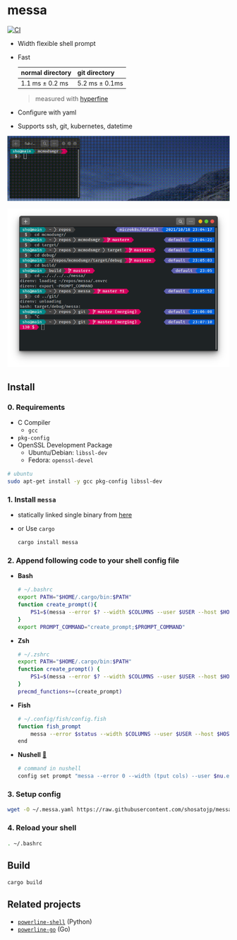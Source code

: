 # messa

[![CI](https://github.com/shosatojp/messa/actions/workflows/ci.yml/badge.svg)](https://github.com/shosatojp/messa/actions/workflows/ci.yml)

- Width flexible shell prompt
- Fast

    |normal directory|git directory|
    |---|---|
    |1.1 ms ± 0.2 ms|5.2 ms ± 0.1ms|

    > measured with [hyperfine](https://github.com/sharkdp/hyperfine)

- Configure with yaml
- Supports ssh, git, kubernetes, datetime

![](messa.gif)

![](messa.png)

## Install

### 0. Requirements

- C Compiler
  - `gcc`
- `pkg-config`
- OpenSSL Development Package
  - Ubuntu/Debian: `libssl-dev`
  - Fedora: `openssl-devel`

```sh
# ubuntu
sudo apt-get install -y gcc pkg-config libssl-dev
```

### 1. Install `messa`

- statically linked single binary from [here](https://github.com/shosatojp/messa/releases/latest)
- or Use `cargo`

    ```sh
    cargo install messa
    ```

### 2. Append following code to your shell config file

- **Bash**

    ```sh
    # ~/.bashrc
    export PATH="$HOME/.cargo/bin:$PATH"
    function create_prompt(){
        PS1=$(messa --error $? --width $COLUMNS --user $USER --host $HOSTNAME --shell bash)
    }
    export PROMPT_COMMAND="create_prompt;$PROMPT_COMMAND"
    ```

- **Zsh**

    ```sh
    # ~/.zshrc
    export PATH="$HOME/.cargo/bin:$PATH"
    function create_prompt() {
        PS1=$(messa --error $? --width $COLUMNS --user $USER --host $HOSTNAME --shell zsh)
    }
    precmd_functions+=(create_prompt)
    ```

- **Fish**

    ```sh
    # ~/.config/fish/config.fish
    function fish_prompt
        messa --error $status --width $COLUMNS --user $USER --host $HOSTNAME --shell fish
    end
    ```

- **Nushell** [🔗](https://www.nushell.sh/)

    ```sh
    # command in nushell
    config set prompt "messa --error 0 --width (tput cols) --user $nu.env.USER --host (hostname) --shell fish"
    ```

### 3. Setup config

```sh
wget -O ~/.messa.yaml https://raw.githubusercontent.com/shosatojp/messa/master/.messa.yaml
```

### 4. Reload your shell

```sh
. ~/.bashrc
```

## Build

```sh
cargo build
```

## Related projects

- [`powerline-shell`](https://github.com/b-ryan/powerline-shell) (Python)
- [`powerline-go`](https://github.com/justjanne/powerline-go) (Go)
